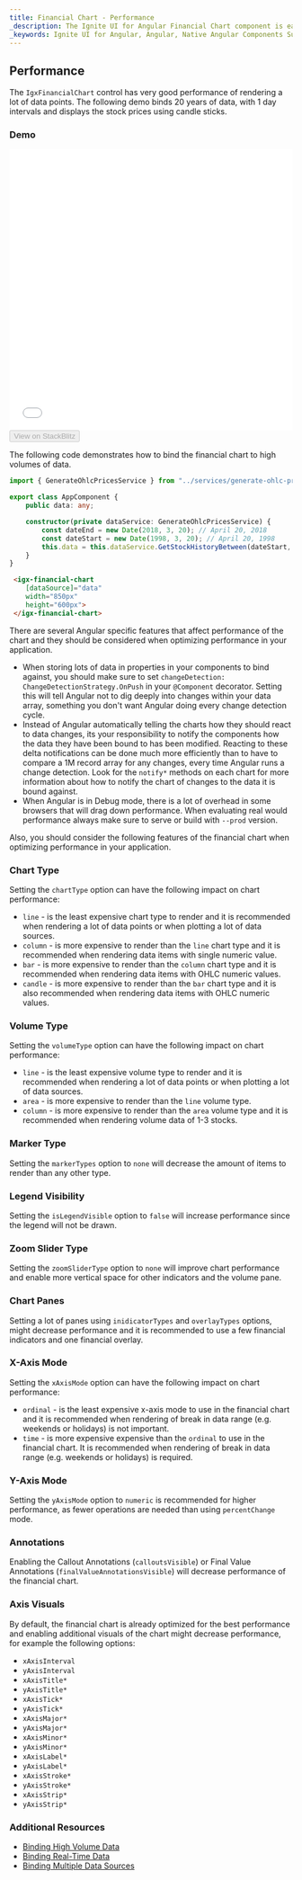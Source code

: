 ```yaml
---
title: Financial Chart - Performance
_description: The Ignite UI for Angular Financial Chart component is easily configured to display financial data using a simple and intuitive API, as once the user binds the data, the chart offers multiple ways in which the data can then be visualized and interpreted.
_keywords: Ignite UI for Angular, Angular, Native Angular Components Suite, Native Angular Controls, Native Angular Components, Native Angular Components Library, Angular Chart, Angular Chart Control, Angular Chart Example, Angular Chart Component, Angular Financial Chart
---
```


## Performance

The `IgxFinancialChart` control has very good performance of rendering a lot of data points. The following demo binds 20 years of data, with 1 day intervals and displays the stock prices using candle sticks.

### Demo

<div class="sample-container" style="height: 500px">
    <iframe id="financial-chart-performance-iframe" src='{environment:demosBaseUrl}/charts/financial-chart-performance' width="100%" height="100%" seamless frameBorder="0" onload="onSampleIframeContentLoaded(this);"></iframe>
</div>
<div>
    <button data-localize="stackblitz" disabled class="stackblitz-btn"   data-iframe-id="financial-chart-performance-iframe" data-demos-base-url="{environment:demosBaseUrl}">View on StackBlitz
    </button>
</div>
<div class="divider--half"></div>

The following code demonstrates how to bind the financial chart to high volumes of data.

```typescript
import { GenerateOhlcPricesService } from "../services/generate-ohlc-prices.service";

export class AppComponent {
    public data: any;

    constructor(private dataService: GenerateOhlcPricesService) {
        const dateEnd = new Date(2018, 3, 20); // April 20, 2018
        const dateStart = new Date(1998, 3, 20); // April 20, 1998
        this.data = this.dataService.GetStockHistoryBetween(dateStart, dateEnd);
    }
}
```

```html
 <igx-financial-chart
    [dataSource]="data"
    width="850px"
    height="600px">
 </igx-financial-chart>
```

There are several Angular specific features that affect performance of the chart and they should be considered when optimizing performance in your application.

-   When storing lots of data in properties in your components to bind against, you should make sure to set `changeDetection: ChangeDetectionStrategy.OnPush` in your `@Component` decorator. Setting this will tell Angular not to dig deeply into changes within your data array, something you don't want Angular doing every change detection cycle.
-   Instead of Angular automatically telling the charts how they should react to data changes, its your responsibility to notify the components how the data they have been bound to has been modified. Reacting to these delta notifications can be done much more efficiently than to have to compare a 1M record array for any changes, every time Angular runs a change detection. Look for the `notify*` methods on each chart for more information about how to notify the chart of changes to the data it is bound against.
-   When Angular is in Debug mode, there is a lot of overhead in some browsers that will drag down performance. When evaluating real would performance always make sure to serve or build with `--prod` version.

Also, you should consider the following features of the financial chart when optimizing performance in your application.

### Chart Type

Setting the `chartType` option can have the following impact on chart performance:

-   `line` - is the least expensive chart type to render and it is recommended when rendering a lot of data points or when plotting a lot of data sources.
-   `column` - is more expensive to render than the `line` chart type and it is recommended when rendering data items with single numeric value.
-   `bar` - is more expensive to render than the `column` chart type and it is recommended when rendering data items with OHLC  numeric values.
-   `candle` - is more expensive to render than the `bar` chart type and it is also recommended when rendering data items with OHLC  numeric values.

### Volume Type

Setting the `volumeType` option can have the following impact on chart performance:

-   `line` - is the least expensive volume type to render and it is recommended when rendering a lot of data points or when plotting a lot of data sources.
-   `area` - is more expensive to render than the `line` volume type.
-   `column` - is more expensive to render than the `area` volume type and it is recommended when rendering volume data of 1-3 stocks.

### Marker Type

Setting the `markerTypes` option to `none` will decrease the amount of items to render than any other type.

### Legend Visibility

Setting the `isLegendVisible` option to `false` will increase performance since the legend will not be drawn.

### Zoom Slider Type

Setting the `zoomSliderType` option to `none` will improve chart performance and enable more vertical space for other indicators and the volume pane.

### Chart Panes

Setting a lot of panes using `inidicatorTypes` and `overlayTypes` options, might decrease performance and it is recommended to use a few financial indicators and one financial overlay.

### X-Axis Mode

Setting the `xAxisMode` option can have the following impact on chart performance:

-   `ordinal` - is the least expensive x-axis mode to use in the financial chart and it is recommended when rendering of break in data range (e.g. weekends or holidays) is not important.
-   `time` - is more expensive expensive than the `ordinal` to use in the financial chart. It is recommended when rendering of break in data range (e.g. weekends or holidays) is  required.

### Y-Axis Mode

Setting the `yAxisMode` option to `numeric` is recommended for higher performance, as fewer operations are needed than using `percentChange` mode.

### Annotations

Enabling the Callout Annotations (`calloutsVisible`) or Final Value Annotations (`finalValueAnnotationsVisible`) will decrease performance of the financial chart.

### Axis Visuals

By default, the financial chart is already optimized for the best performance and enabling additional visuals of the chart might decrease performance, for example the following options:

-   `xAxisInterval`
-   `yAxisInterval`
-   `xAxisTitle*`
-   `yAxisTitle*`
-   `xAxisTick*`
-   `yAxisTick*`
-   `xAxisMajor*`
-   `yAxisMajor*`
-   `xAxisMinor*`
-   `yAxisMinor*`
-   `xAxisLabel*`
-   `yAxisLabel*`
-   `xAxisStroke*`
-   `yAxisStroke*`
-   `xAxisStrip*`
-   `yAxisStrip*`

<div class="divider--half"></div>

### Additional Resources

<div class="divider--half"></div>

-   [Binding High Volume Data](financialchart_high_volume_data.md)
-   [Binding Real-Time Data](financialchart_real_time_data.md)
-   [Binding Multiple Data Sources](financialchart_binding_to_multiple_data.md)
